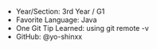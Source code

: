 - Year/Section: 3rd Year / G1
- Favorite Language: Java
- One Git Tip Learned: using git remote -v
- GitHub: @yo-shinxx